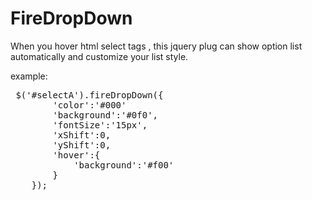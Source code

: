FireDropDown
============

When you hover html select tags , this jquery plug can show option list automatically and customize your list style.


example:

<pre>
 $('#selectA').fireDropDown({
        'color':'#000'
        'background':'#0f0',
        'fontSize':'15px',
        'xShift':0,
        'yShift':0,
        'hover':{
            'background':'#f00'
        }
    });
</pre>

